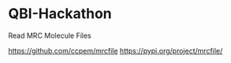 # QBI-Hackathon

Read MRC Molecule Files

https://github.com/ccpem/mrcfile
https://pypi.org/project/mrcfile/
